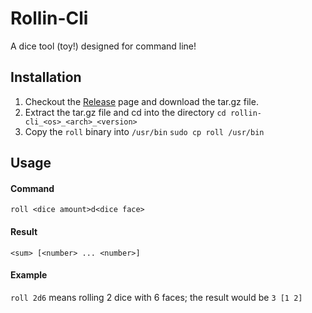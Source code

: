 # Rollin-Cli

A dice tool (toy!) designed for command line!

## Installation

1. Checkout the [Release](https://github.com/leafoliage/rollin-cli/releases) page and download the tar.gz file.
2. Extract the tar.gz file and cd into the directory
```cd rollin-cli_<os>_<arch>_<version>```
3. Copy the `roll` binary into `/usr/bin`
```sudo cp roll /usr/bin```

## Usage

#### Command
```roll <dice amount>d<dice face>```
#### Result
```<sum> [<number> ... <number>]```
#### Example
`roll 2d6` means rolling 2 dice with 6 faces; the result would be `3 [1 2]`

